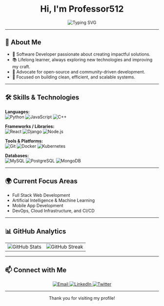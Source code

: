 <h1 align="center">Hi, I'm Professor512</h1>
<p align="center">
  <img src="https://readme-typing-svg.demolab.com?font=Fira+Code&size=24&pause=1000&color=36BCF7&center=true&vCenter=true&width=500&lines=Software+Developer;Open-Source+Contributor;Lifelong+Learner;Tech+Explorer" alt="Typing SVG" />
</p>

---

## 🧠 About Me

- 🔭 Software Developer passionate about creating impactful solutions.
- 📚 Lifelong learner, always exploring new technologies and improving my craft.
- 🤝 Advocate for open-source and community-driven development.
- 🚀 Focused on building clean, efficient, and scalable systems.

---

## 🛠️ Skills & Technologies

**Languages:**  
![Python](https://img.shields.io/badge/-Python-000?&logo=Python) 
![JavaScript](https://img.shields.io/badge/-JavaScript-000?&logo=JavaScript) 
![C++](https://img.shields.io/badge/-C++-000?&logo=C%2B%2B)

**Frameworks / Libraries:**  
![React](https://img.shields.io/badge/-React-000?&logo=React) 
![Django](https://img.shields.io/badge/-Django-000?&logo=Django) 
![Node.js](https://img.shields.io/badge/-Node.js-000?&logo=Node.js)

**Tools & Platforms:**  
![Git](https://img.shields.io/badge/-Git-000?&logo=Git) 
![Docker](https://img.shields.io/badge/-Docker-000?&logo=Docker) 
![Kubernetes](https://img.shields.io/badge/-Kubernetes-000?&logo=Kubernetes)

**Databases:**  
![MySQL](https://img.shields.io/badge/-MySQL-000?&logo=MySQL) 
![PostgreSQL](https://img.shields.io/badge/-PostgreSQL-000?&logo=PostgreSQL) 
![MongoDB](https://img.shields.io/badge/-MongoDB-000?&logo=MongoDB)

---

## 🌍 Current Focus Areas

- Full Stack Web Development
- Artificial Intelligence & Machine Learning
- Mobile App Development
- DevOps, Cloud Infrastructure, and CI/CD

---

## 📊 GitHub Analytics

<table align="center">
  <tr>
    <td>
      <img src="https://github-readme-stats.vercel.app/api?username=professor512&theme=transparent&show_icons=true&card_height=200" alt="GitHub Stats" />
    </td>
    <td>
      <img src="https://github-readme-streak-stats.herokuapp.com?user=professor512&theme=transparent&date_format=M%20j%5B%2C%20Y%5D&card_height=200" alt="GitHub Streak" />
    </td>
  </tr>
</table>

---

## 📫 Connect with Me

<p align="center">
  <a href="mailto:professor512@example.com">
    <img src="https://img.shields.io/badge/Email-D14836?style=for-the-badge&logo=gmail&logoColor=white" alt="Email">
  </a>
  <a href="https://linkedin.com/in/professor512">
    <img src="https://img.shields.io/badge/LinkedIn-0A66C2?style=for-the-badge&logo=linkedin&logoColor=white" alt="LinkedIn">
  </a>
  <a href="https://twitter.com/professor512">
    <img src="https://img.shields.io/badge/Twitter-1DA1F2?style=for-the-badge&logo=twitter&logoColor=white" alt="Twitter">
  </a>
</p>

---

<p align="center">
  Thank you for visiting my profile!  
</p>
